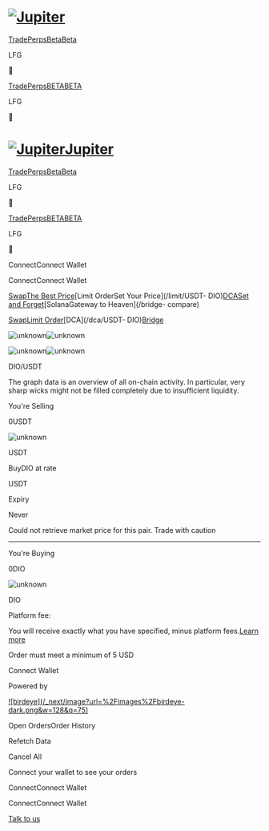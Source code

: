 # [![Jupiter](/svg/jupiter-logo.svg)](/)

[Trade](/)[PerpsBetaBeta](/perps)

LFG

🧸

[Trade](/)[PerpsBETABETA](/perps)

LFG

🧸

# [![Jupiter](/svg/jupiter-logo.svg)Jupiter](/)

[Trade](/)[PerpsBetaBeta](/perps)

LFG

🧸

[Trade](/)[PerpsBETABETA](/perps)

LFG

🧸

ConnectConnect Wallet

ConnectConnect Wallet

[SwapThe Best Price](/swap/USDT-DIO)[Limit OrderSet Your Price](/limit/USDT-
DIO)[DCASet and Forget](/dca/USDT-DIO)[SolanaGateway to Heaven](/bridge-
compare)

[Swap](/swap/USDT-DIO)[Limit Order](/limit/USDT-DIO)[DCA](/dca/USDT-
DIO)[Bridge](/bridge-compare)

![unknown](/coins/unknown.svg)![unknown](/coins/unknown.svg)

![unknown](/coins/unknown.svg)![unknown](/coins/unknown.svg)

DIO/USDT

The graph data is an overview of all on-chain activity. In particular, very
sharp wicks might not be filled completely due to insufficient liquidity.

You're Selling

0USDT

![unknown](/coins/unknown.svg)

USDT

BuyDIO at rate

USDT

Expiry

Never

Could not retrieve market price for this pair. Trade with caution

* * *

You're Buying

0DIO

![unknown](/coins/unknown.svg)

DIO

Platform fee:

You will receive exactly what you have specified, minus platform fees.[Learn
more](https://station.jup.ag/guides/limit-order/how-lo-work)

Order must meet a minimum of 5 USD

Connect Wallet

Powered by

[![birdeye](/_next/image?url=%2Fimages%2Fbirdeye-
dark.png&w=128&q=75)](https://birdeye.so/)

Open OrdersOrder History

Refetch Data

Cancel All

Connect your wallet to see your orders

ConnectConnect Wallet

ConnectConnect Wallet

[](https://discord.gg/jup)[](https://twitter.com/JupiterExchange)[](https://www.reddit.com/r/jupiterexchange)[](https://station.jup.ag/guides)

[ Talk to us](https://discord.gg/jup)

